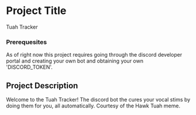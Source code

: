 # Project Title
Tuah Tracker
### Prerequesites
As of right now this project requires going through the discord developer portal and creating your own bot and obtaining your own 'DISCORD_TOKEN'.
## Project Description
Welcome to the Tuah Tracker! The discord bot the cures your vocal stims by doing them for you, all automatically. Courtesy of the Hawk Tuah meme.
